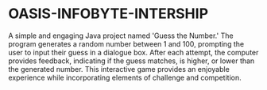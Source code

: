 # OASIS-INFOBYTE-INTERSHIP
A simple and engaging Java project named 'Guess the Number.' The program generates a random number between 1 and 100, prompting the user to input their guess in a dialogue box. After each attempt, the computer provides feedback, indicating if the guess matches, is higher, or lower than the generated number. This interactive game provides an enjoyable experience while incorporating elements of challenge and competition.
